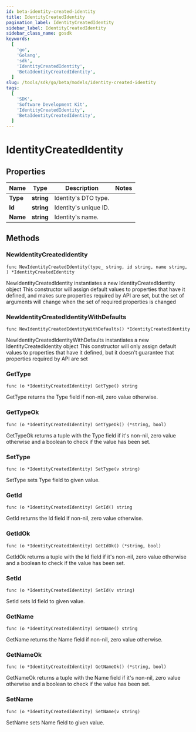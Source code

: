 ```yaml
---
id: beta-identity-created-identity
title: IdentityCreatedIdentity
pagination_label: IdentityCreatedIdentity
sidebar_label: IdentityCreatedIdentity
sidebar_class_name: gosdk
keywords:
  [
    'go',
    'Golang',
    'sdk',
    'IdentityCreatedIdentity',
    'BetaIdentityCreatedIdentity',
  ]
slug: /tools/sdk/go/beta/models/identity-created-identity
tags:
  [
    'SDK',
    'Software Development Kit',
    'IdentityCreatedIdentity',
    'BetaIdentityCreatedIdentity',
  ]
---
```


# IdentityCreatedIdentity

## Properties

| Name     | Type       | Description           | Notes |
| -------- | ---------- | --------------------- | ----- |
| **Type** | **string** | Identity's DTO type.  |
| **Id**   | **string** | Identity's unique ID. |
| **Name** | **string** | Identity's name.      |

## Methods

### NewIdentityCreatedIdentity

`func NewIdentityCreatedIdentity(type_ string, id string, name string, ) *IdentityCreatedIdentity`

NewIdentityCreatedIdentity instantiates a new IdentityCreatedIdentity object This constructor will assign default values to properties that have it defined, and makes sure properties required by API are set, but the set of arguments will change when the set of required properties is changed

### NewIdentityCreatedIdentityWithDefaults

`func NewIdentityCreatedIdentityWithDefaults() *IdentityCreatedIdentity`

NewIdentityCreatedIdentityWithDefaults instantiates a new IdentityCreatedIdentity object This constructor will only assign default values to properties that have it defined, but it doesn't guarantee that properties required by API are set

### GetType

`func (o *IdentityCreatedIdentity) GetType() string`

GetType returns the Type field if non-nil, zero value otherwise.

### GetTypeOk

`func (o *IdentityCreatedIdentity) GetTypeOk() (*string, bool)`

GetTypeOk returns a tuple with the Type field if it's non-nil, zero value otherwise and a boolean to check if the value has been set.

### SetType

`func (o *IdentityCreatedIdentity) SetType(v string)`

SetType sets Type field to given value.

### GetId

`func (o *IdentityCreatedIdentity) GetId() string`

GetId returns the Id field if non-nil, zero value otherwise.

### GetIdOk

`func (o *IdentityCreatedIdentity) GetIdOk() (*string, bool)`

GetIdOk returns a tuple with the Id field if it's non-nil, zero value otherwise and a boolean to check if the value has been set.

### SetId

`func (o *IdentityCreatedIdentity) SetId(v string)`

SetId sets Id field to given value.

### GetName

`func (o *IdentityCreatedIdentity) GetName() string`

GetName returns the Name field if non-nil, zero value otherwise.

### GetNameOk

`func (o *IdentityCreatedIdentity) GetNameOk() (*string, bool)`

GetNameOk returns a tuple with the Name field if it's non-nil, zero value otherwise and a boolean to check if the value has been set.

### SetName

`func (o *IdentityCreatedIdentity) SetName(v string)`

SetName sets Name field to given value.
